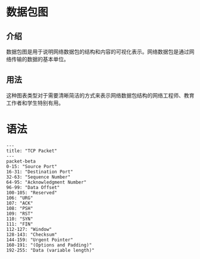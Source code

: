 # 数据包图
## 介绍 
数据包图是用于说明网络数据包的结构和内容的可视化表示。网络数据包是通过网络传输的数据的基本单位。
## 用法
这种图表类型对于需要清晰简洁的方式来表示网络数据包结构的网络工程师、教育工作者和学生特别有用。
# 语法
```mermaid
---
title: "TCP Packet"
---
packet-beta
0-15: "Source Port"
16-31: "Destination Port"
32-63: "Sequence Number"
64-95: "Acknowledgment Number"
96-99: "Data Offset"
100-105: "Reserved"
106: "URG"
107: "ACK"
108: "PSH"
109: "RST"
110: "SYN"
111: "FIN"
112-127: "Window"
128-143: "Checksum"
144-159: "Urgent Pointer"
160-191: "(Options and Padding)"
192-255: "Data (variable length)"

```